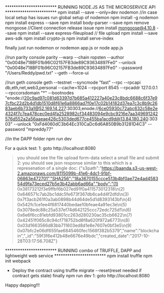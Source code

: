 
************************ RUNNING NODE.JS AS THE MICROSERVICE API ************************
npm install --save --only=dev nodemon //in case local setup has issues run global setup of nodemon
npm install -g nodemon
npm install express --save
npm install body-parser --save
npm remove mongoose //Client connection release issue
npm install mongoose@4.10.8 --save
npm install --save express-fileupload // file upload
npm install --save aws-sdk
npm install crypto-js
npm install serve-index

finally just run nodemon
or nodemon app.js
or node app.js

//run parity console
parity --warp --chain ropsten --author "0x0048e718BF01b96C02157FB3de89C93634897Fe0" --unlock "0x0048e718BF01b96C02157FB3de89C93634897Fe0" --password "/Users/Reddy/pwd.txt" --geth --force-ui

//run geth console
geth --testnet --syncmode "fast" --rpc --rpcapi db,eth,net,web3,personal --cache=1024  --rpcport 8545 --rpcaddr 127.0.0.1 --rpccorsdomain "*" --bootnodes "enode://20c9ad97c081d63397d7b685a412227a40e23c8bdc6688c6f37e97cfbc22d2b4d1db1510d8f61e6a8866ad7f0e17c02b14182d37ea7c3c8b9c2683aeb6b733a1@52.169.14.227:30303,enode://6ce05930c72abc632c58e2e4324f7c7ea478cec0ed4fa2528982cf34483094e9cbc9216e7aa349691242576d552a2a56aaeae426c5303ded677ce455ba1acd9d@13.84.180.240:30303" --unlock "0xFd4060dC3b64Ec310CaDc6d6A850B9b31281D4C3" --password "mpreddy77"

//in the DAPP folder
npm run dev

For a quick test:
1: goto http://localhost:8080
  >you should see the file upload form-data
  >select a small file and submit
2: you should see json response similar to this which is a represenation of a single doc:
  >{"s3path":"https://baanda.s3-us-west-2.amazonaws.com/8115099b-41e6-4dc1-91bf-06863e472701","SHA256":"18a3670155ccce513b4bf0ae72e4ad458354d9fa73eced27b5e3b42abb6ad66a","body":"(1) 0x38173212f3e9ffbf6b027ed91f0a411573012318\n(2) 0x646571c7ab2bc1ddc5fe673f367db6ca4d4f2dfd\n(3) 0x7f3acb261f0a3ab0898b44d64de5d1d8393143bf\n(4) 0x542fc1ce1ee4f6817440bedae10bfeae4a91ec3e\n(5) 0x3078edc88c25a537ef74d642125ccc72edc725d1\n(6) 0x6e6f6cc81ebfd93801cc263d280230ac35cb6622\n(7) 0x42451f065c8c94cf718752bd8f8a620f972a6773\n(8) 0x03d1663566d83bb711603ed8d1e8e7607e0bf3e5\n(9) 0x07bfc2e06df655fae6845460fec1568f382b5379","name":"blockchain","_id":"59f3f6e412b48e6676e49bdc","created_date":"2017-10-28T03:17:56.708Z"}


  ************************ RUNNING combo of TRUFFLE, DAPP and lightweight web service ************************
npm install truffle
npm init webpack

+ Deploy the contract using truffle migrate --reset(reset needed if contract gets stale)
finally npm run dev
1: goto http://localhost:8080


Happy dapping!!!
